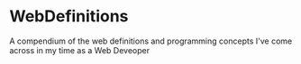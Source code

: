 # WebDefinitions
A compendium of the web definitions and programming concepts I've come across in my time as a Web Deveoper
